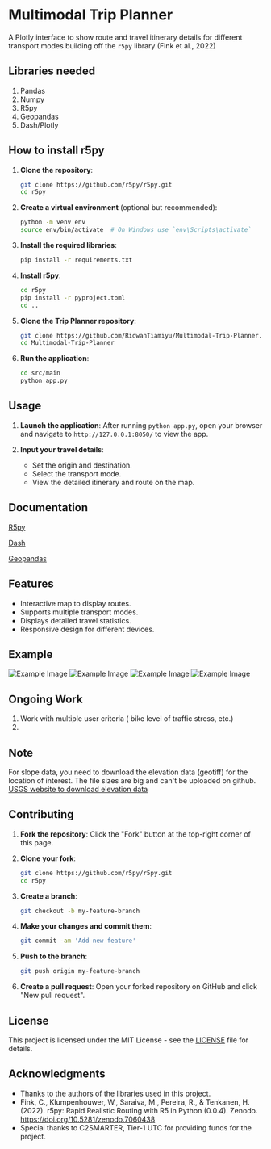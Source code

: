 # Multimodal Trip Planner

A Plotly interface to show route and travel itinerary details for different transport modes building off the `r5py` library (Fink et al., 2022)

## Libraries needed
1. Pandas
2. Numpy
3. R5py
4. Geopandas
5. Dash/Plotly

## How to install r5py

1. **Clone the repository**:
    ```bash
    git clone https://github.com/r5py/r5py.git
    cd r5py
    ```

2. **Create a virtual environment** (optional but recommended):
    ```bash
    python -m venv env
    source env/bin/activate  # On Windows use `env\Scripts\activate`
    ```

3. **Install the required libraries**:
    ```bash
    pip install -r requirements.txt
    ```

4. **Install r5py**:
   ```bash
   cd r5py
   pip install -r pyproject.toml
   cd ..
   ```

5. **Clone the Trip Planner repository**:
    ```bash
    git clone https://github.com/RidwanTiamiyu/Multimodal-Trip-Planner.git
    cd Multimodal-Trip-Planner
    ```
    
6. **Run the application**:
    ```bash
    cd src/main
    python app.py
    ```

## Usage

1. **Launch the application**:
    After running `python app.py`, open your browser and navigate to `http://127.0.0.1:8050/` to view the app.

2. **Input your travel details**:
    - Set the origin and destination.
    - Select the transport mode.
    - View the detailed itinerary and route on the map.

## Documentation
[R5py](https://r5py.readthedocs.io/en/stable/user-guide/user-manual/quickstart.html)

[Dash](https://dash.plotly.com/tutorial)

[Geopandas](https://geopandas.org/en/stable/docs.html)

## Features

- Interactive map to display routes.
- Supports multiple transport modes.
- Displays detailed travel statistics.
- Responsive design for different devices.

## Example
![Example Image](images/mixed.png)
![Example Image](images/slope.png)
![Example Image](images/tra_time_optim.png)
![Example Image](images/share.png)


## Ongoing Work
1. Work with multiple user criteria ( bike level of traffic stress, etc.)
2.  

## Note

For slope data, you need to download the elevation data (geotiff) for the location of interest. The file sizes are big and can't be uploaded on github.
[USGS website to download elevation data](https://www.usgs.gov/tools/national-map-viewer)


## Contributing

1. **Fork the repository**:
    Click the "Fork" button at the top-right corner of this page.

2. **Clone your fork**:
    ```bash
    git clone https://github.com/r5py/r5py.git
    cd r5py
    ```

3. **Create a branch**:
    ```bash
    git checkout -b my-feature-branch
    ```

4. **Make your changes and commit them**:
    ```bash
    git commit -am 'Add new feature'
    ```

5. **Push to the branch**:
    ```bash
    git push origin my-feature-branch
    ```

6. **Create a pull request**:
    Open your forked repository on GitHub and click "New pull request".

## License

This project is licensed under the MIT License - see the [LICENSE](LICENSE) file for details.

## Acknowledgments

- Thanks to the authors of the libraries used in this project.
- Fink, C., Klumpenhouwer, W., Saraiva, M., Pereira, R., & Tenkanen, H. (2022). r5py: Rapid Realistic Routing with R5 in Python (0.0.4). Zenodo. https://doi.org/10.5281/zenodo.7060438
- Special thanks to C2SMARTER, Tier-1 UTC for providing funds for the project.

